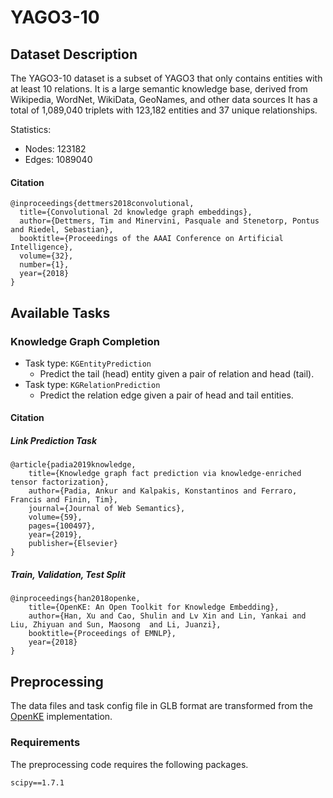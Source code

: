 # YAGO3-10

## Dataset Description

The YAGO3-10 dataset is a subset of YAGO3 that only contains entities with at least 10 relations. It is a large semantic knowledge base, derived from Wikipedia, WordNet, WikiData, GeoNames, and other data sources It has a total of 1,089,040 triplets with 123,182 entities and 37 unique relationships.

Statistics:
- Nodes: 123182
- Edges: 1089040

#### Citation

```
@inproceedings{dettmers2018convolutional,
  title={Convolutional 2d knowledge graph embeddings},
  author={Dettmers, Tim and Minervini, Pasquale and Stenetorp, Pontus and Riedel, Sebastian},
  booktitle={Proceedings of the AAAI Conference on Artificial Intelligence},
  volume={32},
  number={1},
  year={2018}
}
```

## Available Tasks

### Knowledge Graph Completion

+ Task type: `KGEntityPrediction`
    - Predict the tail (head) entity given a pair of relation and head (tail).
+ Task type: `KGRelationPrediction`
    - Predict the relation edge given a pair of head and tail entities.

#### Citation

##### Link Prediction Task

```
@article{padia2019knowledge,
    title={Knowledge graph fact prediction via knowledge-enriched tensor factorization},
    author={Padia, Ankur and Kalpakis, Konstantinos and Ferraro, Francis and Finin, Tim},
    journal={Journal of Web Semantics},
    volume={59},
    pages={100497},
    year={2019},
    publisher={Elsevier}
}
```

##### Train, Validation, Test Split

```
@inproceedings{han2018openke,
    title={OpenKE: An Open Toolkit for Knowledge Embedding},
    author={Han, Xu and Cao, Shulin and Lv Xin and Lin, Yankai and Liu, Zhiyuan and Sun, Maosong  and Li, Juanzi},
    booktitle={Proceedings of EMNLP},
    year={2018}
}
```

## Preprocessing

The data files and task config file in GLB format are transformed from the [OpenKE](https://github.com/thunlp/OpenKE) implementation.

### Requirements

The preprocessing code requires the following packages.

```
scipy==1.7.1
```
